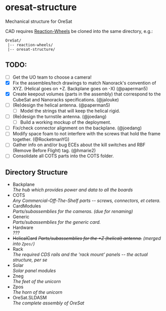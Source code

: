 # oresat-structure
Mechanical structure for OreSat

CAD requires <a href="https://github.com/oresat/reaction-wheels">Reaction-Wheels</a> be cloned into the same directory, e.g.:  

    OreSat/
     |-- reaction-wheels/
     |-- oresat-structure/

## TODO:  
- [ ] Get the UO team to choose a camera!
- [x] Fix the assembles/tech drawings to match Nanorack's convention of XYZ. (Helical goes on +Z. Backplane goes on -X) (@paperman5)
- [x] Create keepout volumes (parts in the assembly) that correspond to the CubeSat and Nanoracks specifications. (@jalouke)
- [ ] (Re)design the helical antenna. (@paperman5)
	- [ ] Model the strings that will keep the helical rigid.
- [ ] (Re)design the turnstile antenna. (@joedang)
    - [ ] Build a working mockup of the deployment.
- [ ] Fix/check connector alignment on the backplane. (@joedang)
- [ ] Modify space foam to not interfere with the screws that hold the frame together. (@RocketmanYG)
- [ ] Gather info on and/or bug ECEs about the kill switches and RBF (Remove Before Flight) tag. (@hmarie2)
- [ ] Consolidate all COTS parts into the COTS folder. 

## Directory Structure
- Backplane  
_The hub which provides power and data to all the boards_
- COTS  
_Any Commercial-Off-The-Shelf parts -- screws, connectors, et cetera._
- CardModules  
_Parts/subassemblies for the cameras. (due for renaming)_
- Generic  
_Parts/subassemblies for the generic card._
- Hardware  
_???_
- ~~HelicalCard~~ 
_~~Parts/subassemblies for the +Z (helical) antenna.~~ (merged into `Zpos/`)_
- Rack  
_The required CDS rails and the 'rack mount' panels -- the actual structure, per se_
- Solar  
_Solar panel modules_
- Zneg  
_The feet of the unicorn_
- Zpos  
_The horn of the unicorn_
- OreSat.SLDASM  
_The complete assembly of OreSat_
